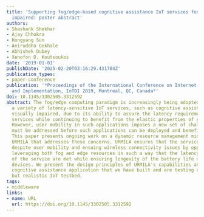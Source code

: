 ```yaml
---
title: 'Supporting fog/edge-based cognitive assistance IoT services for the visually
  impaired: poster abstract'
authors:
- Shashank Shekhar
- Ajay Chhokra
- Hongyang Sun
- Aniruddha Gokhale
- Abhishek Dubey
- Xenofon D. Koutsoukos
date: '2019-01-01'
publishDate: '2025-02-20T03:16:29.431704Z'
publication_types:
- paper-conference
publication: '*Proceedings of the International Conference on Internet of Things Design
  and Implementation, IoTDI 2019, Montreal, QC, Canada*'
doi: 10.1145/3302505.3312592
abstract: The fog/edge computing paradigm is increasingly being adopted to support
  a variety of latency-sensitive IoT services, such as cognitive assistance to the
  visually impaired, due to its ability to assure the latency requirements of these
  services while continuing to benefit from the elastic properties of cloud computing.
  However, user mobility in such applications imposes a new set of challenges that
  must be addressed before such applications can be deployed and benefit the society.
  This paper presents ongoing work on a dynamic resource management middleware called
  URMILA that addresses these concerns. URMILA ensures that the service remains available
  despite user mobility and ensuing wireless connectivity issues by opportunistically
  leveraging both fog and edge resources in such a way that the latency requirements
  of the service are met while ensuring longevity of the battery life on the edge
  devices. We present the design principles of URMILA's capabilities and a real-world
  cognitive assistance application that we have built and are testing on an emulated
  but realistic IoT testbed.
tags:
- middleware
links:
- name: URL
  url: https://doi.org/10.1145/3302505.3312592
---
```

